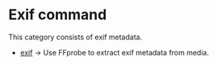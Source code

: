 # Exif command

This category consists of exif metadata.

* [exif](./exif/exif.md) -> Use FFprobe to extract exif metadata from media.